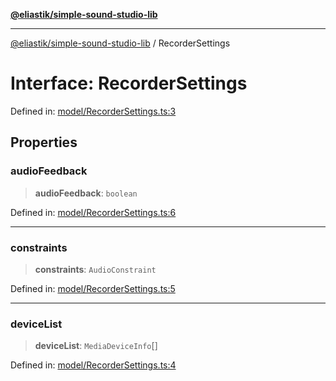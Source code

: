 [**@eliastik/simple-sound-studio-lib**](../README.md)

***

[@eliastik/simple-sound-studio-lib](../globals.md) / RecorderSettings

# Interface: RecorderSettings

Defined in: [model/RecorderSettings.ts:3](https://github.com/Eliastik/simple-sound-studio-lib/blob/8690802f01b749e56e5136b5a5dc05dee7f77984/lib/model/RecorderSettings.ts#L3)

## Properties

### audioFeedback

> **audioFeedback**: `boolean`

Defined in: [model/RecorderSettings.ts:6](https://github.com/Eliastik/simple-sound-studio-lib/blob/8690802f01b749e56e5136b5a5dc05dee7f77984/lib/model/RecorderSettings.ts#L6)

***

### constraints

> **constraints**: `AudioConstraint`

Defined in: [model/RecorderSettings.ts:5](https://github.com/Eliastik/simple-sound-studio-lib/blob/8690802f01b749e56e5136b5a5dc05dee7f77984/lib/model/RecorderSettings.ts#L5)

***

### deviceList

> **deviceList**: `MediaDeviceInfo`[]

Defined in: [model/RecorderSettings.ts:4](https://github.com/Eliastik/simple-sound-studio-lib/blob/8690802f01b749e56e5136b5a5dc05dee7f77984/lib/model/RecorderSettings.ts#L4)
